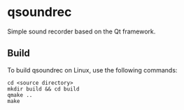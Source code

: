 # qsoundrec

Simple sound recorder based on the Qt framework.

## Build

To build qsoundrec on Linux, use the following commands:

	cd <source directory>
    mkdir build && cd build
    qmake ..
    make
